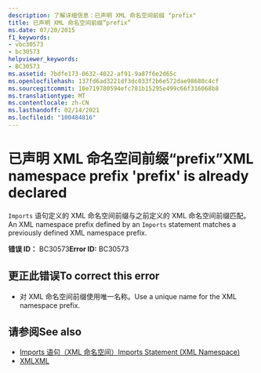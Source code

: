 ```yaml
---
description: 了解详细信息：已声明 XML 命名空间前缀 "prefix"
title: 已声明 XML 命名空间前缀“prefix”
ms.date: 07/20/2015
f1_keywords:
- vbc30573
- bc30573
helpviewer_keywords:
- BC30573
ms.assetid: 7bdfe173-0632-4022-af91-9a87f6e2d65c
ms.openlocfilehash: 137fd6ad3221df3dc033f2b6e572dae98680c4cf
ms.sourcegitcommit: 10e719780594efc781b15295e499c66f316068b8
ms.translationtype: MT
ms.contentlocale: zh-CN
ms.lasthandoff: 02/14/2021
ms.locfileid: "100484816"
---
```

# <a name="xml-namespace-prefix-prefix-is-already-declared"></a><span data-ttu-id="5d719-103">已声明 XML 命名空间前缀“prefix”</span><span class="sxs-lookup"><span data-stu-id="5d719-103">XML namespace prefix 'prefix' is already declared</span></span>

<span data-ttu-id="5d719-104">`Imports` 语句定义的 XML 命名空间前缀与之前定义的 XML 命名空间前缀匹配。</span><span class="sxs-lookup"><span data-stu-id="5d719-104">An XML namespace prefix defined by an `Imports` statement matches a previously defined XML namespace prefix.</span></span>  
  
 <span data-ttu-id="5d719-105">**错误 ID：** BC30573</span><span class="sxs-lookup"><span data-stu-id="5d719-105">**Error ID:** BC30573</span></span>  
  
## <a name="to-correct-this-error"></a><span data-ttu-id="5d719-106">更正此错误</span><span class="sxs-lookup"><span data-stu-id="5d719-106">To correct this error</span></span>  
  
- <span data-ttu-id="5d719-107">对 XML 命名空间前缀使用唯一名称。</span><span class="sxs-lookup"><span data-stu-id="5d719-107">Use a unique name for the XML namespace prefix.</span></span>  
  
## <a name="see-also"></a><span data-ttu-id="5d719-108">请参阅</span><span class="sxs-lookup"><span data-stu-id="5d719-108">See also</span></span>

- [<span data-ttu-id="5d719-109">Imports 语句（XML 命名空间）</span><span class="sxs-lookup"><span data-stu-id="5d719-109">Imports Statement (XML Namespace)</span></span>](../language-reference/statements/imports-statement-xml-namespace.md)
- [<span data-ttu-id="5d719-110">XML</span><span class="sxs-lookup"><span data-stu-id="5d719-110">XML</span></span>](../programming-guide/language-features/xml/index.md)
